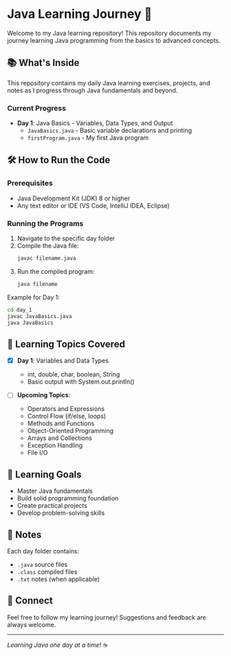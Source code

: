 # Java Learning Journey 🚀

Welcome to my Java learning repository! This repository documents my journey learning Java programming from the basics to advanced concepts.

## 📚 What's Inside

This repository contains my daily Java learning exercises, projects, and notes as I progress through Java fundamentals and beyond.

### Current Progress
- **Day 1**: Java Basics - Variables, Data Types, and Output
  - `JavaBasics.java` - Basic variable declarations and printing
  - `firstProgram.java` - My first Java program

## 🛠️ How to Run the Code

### Prerequisites
- Java Development Kit (JDK) 8 or higher
- Any text editor or IDE (VS Code, IntelliJ IDEA, Eclipse)

### Running the Programs
1. Navigate to the specific day folder
2. Compile the Java file:
   ```bash
   javac filename.java
   ```
3. Run the compiled program:
   ```bash
   java filename
   ```

Example for Day 1:
```bash
cd day_1
javac JavaBasics.java
java JavaBasics
```

## 📖 Learning Topics Covered

- [x] **Day 1**: Variables and Data Types
  - int, double, char, boolean, String
  - Basic output with System.out.println()

- [ ] **Upcoming Topics**:
  - Operators and Expressions
  - Control Flow (if/else, loops)
  - Methods and Functions
  - Object-Oriented Programming
  - Arrays and Collections
  - Exception Handling
  - File I/O

## 🎯 Learning Goals

- Master Java fundamentals
- Build solid programming foundation
- Create practical projects
- Develop problem-solving skills

## 📝 Notes

Each day folder contains:
- `.java` source files
- `.class` compiled files
- `.txt` notes (when applicable)

## 🤝 Connect

Feel free to follow my learning journey! Suggestions and feedback are always welcome.

---
*Learning Java one day at a time!* ☕